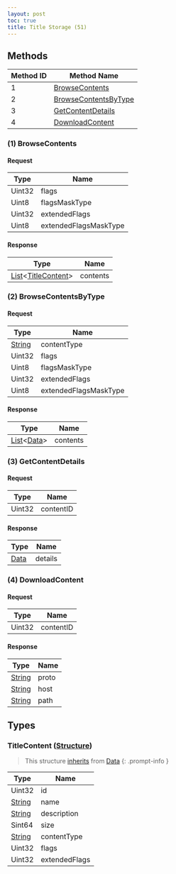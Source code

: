 ```yaml
---
layout: post
toc: true
title: Title Storage (51)
---
```


## Methods

| Method ID | Method Name                                     |
| --------- | ----------------------------------------------- |
| 1         | [BrowseContents](#1-browsecontents)             |
| 2         | [BrowseContentsByType](#2-browsecontentsbytype) |
| 3         | [GetContentDetails](#3-getcontentdetails)       |
| 4         | [DownloadContent](#4-downloadcontent)           |

### (1) BrowseContents

#### Request

| Type   | Name                  |
| ------ | --------------------- |
| Uint32 | flags                 |
| Uint8  | flagsMaskType         |
| Uint32 | extendedFlags         |
| Uint8  | extendedFlagsMaskType |

#### Response

| Type                                                  | Name     |
| ----------------------------------------------------- | -------- |
| [List]&lt;[TitleContent](#titlecontent-structure)&gt; | contents |

### (2) BrowseContentsByType

#### Request

| Type     | Name                  |
| -------- | --------------------- |
| [String] | contentType           |
| Uint32   | flags                 |
| Uint8    | flagsMaskType         |
| Uint32   | extendedFlags         |
| Uint8    | extendedFlagsMaskType |

#### Response

| Type                 | Name     |
| -------------------- | -------- |
| [List]&lt;[Data]&gt; | contents |

### (3) GetContentDetails

#### Request

| Type   | Name      |
| ------ | --------- |
| Uint32 | contentID |

#### Response

| Type   | Name    |
| ------ | ------- |
| [Data] | details |

### (4) DownloadContent

#### Request

| Type   | Name      |
| ------ | --------- |
| Uint32 | contentID |

#### Response

| Type     | Name  |
| -------- | ----- |
| [String] | proto |
| [String] | host  |
| [String] | path  |

## Types

### TitleContent ([Structure])
> This structure [inherits](/docs/nex/types#structure-inheritance) from [Data]
{: .prompt-info }

| Type     | Name          |
| -------- | ------------- |
| Uint32   | id            |
| [String] | name          |
| [String] | description   |
| Sint64   | size          |
| [String] | contentType   |
| Uint32   | flags         |
| Uint32   | extendedFlags |

[Result]: /docs/nex/types#result
[String]: /docs/nex/types#string
[Buffer]: /docs/nex/types#buffer
[qBuffer]: /docs/nex/types#qbuffer
[List]: /docs/nex/types#list
[Map]: /docs/nex/types#map
[DateTime]: /docs/nex/types#datetime
[Structure]: /docs/nex/types#structure
[Data]: /docs/nex/types#anydataholder
[StationURL]: /docs/nex/types#stationurl
[Variant]: /docs/nex/types#variant
[PID]: /docs/nex/types#pid
